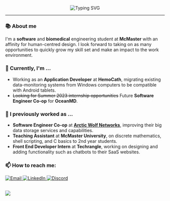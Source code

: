 <div align="center">
  <picture>
    <source media="(prefers-color-scheme: dark)" srcset="https://readme-typing-svg.demolab.com?font=Source+Code+Pro&size=40&duration=1000&pause=3000&color=EAE8D0&center=true&vCenter=true&width=1000&lines=Hi+there!;I'm+Adam!👋;Aspiring+software+and+biomedical+engineer">
    <img src="https://readme-typing-svg.demolab.com?font=Source+Code+Pro&size=40&duration=1000&pause=3000&color=336ACDFF&center=true&vCenter=true&width=1000&lines=Hi+there!;I'm+Adam!👋;Aspiring+software+and+biomedical+engineer" alt="Typing SVG"/>
  </picture>
</div>
<hr>

### 📚 About me
I'm a **software** and **biomedical** engineering student at **McMaster** with an affinity for human-centred design. I look forward to taking on as many opportunities to quickly grow my skill set and make an impact to the work environment.

### 🔭 Currently, I'm ...
- Working as an **Application Developer** at **HemoCath**, migrating existing data-monitoring systems from Windows computers to be compatible with Android tablets.
- ~~Looking for Summer 2023 internship opportunities~~ Future **Software Engineer Co-op** for **OceanMD**.

### 🔨 I previously worked as ...
- **Software Engineer Co-op** at [**Arctic Wolf Networks**](https://arcticwolf.com/), improving their big data storage services and capabilities.
- **Teaching Assistant** at **McMaster University**, on discrete mathematics, shell scripting, and C basics to 2nd year students.
- **Front End Developer Intern** at **Techrangle**, working on designing and adding functionality such as chatbots to their SaaS websites.

### 📫 How to reach me:
<div>
  <a href="mailto:maka9@mcmaster.ca" target="_blank" rel="noopener noreferrer">
    <img src="https://github.com/gauravghongde/social-icons/blob/master/SVG/Color/Outlook.svg" alt="Email"/>
  </a>
  <a href="https://www.linkedin.com/in/adam-mak/" target="_blank" rel="noopener noreferrer">
    <img src="https://github.com/gauravghongde/social-icons/blob/master/SVG/Color/LinkedIN.svg" alt="LinkedIn"/>
  </a>
  <a href="https://discordapp.com/users/463198138300366849" target="_blank" rel="noopener noreferrer">
    <img src="https://github.com/gauravghongde/social-icons/blob/master/SVG/Color/Discord.svg" alt="Discord"/>
  </a>
</div>

<br>

![](https://komarev.com/ghpvc/?username=adam-mak&label=Profile+Views&color=green)
<!--
**adam-mak/adam-mak** is a ✨ _special_ ✨ repository because its `README.md` (this file) appears on your GitHub profile.

Here are some ideas to get you started:

-  I’m currently working on ...
- 🌱 I’m currently learning ...
- 👯 I’m looking to collaborate on ...
- 🤔 I’m looking for help with ...
- 💬 Ask me about ...
- 📫 How to reach me: ...
- 😄 Pronouns: ...
- ⚡ Fun fact: ...
-->
